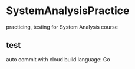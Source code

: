 # SystemAnalysisPractice
practicing, testing for System Analysis course

## test
auto commit with cloud build
language: Go
